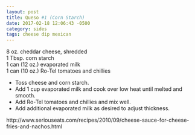 ```yaml
---
layout: post
title: Queso #1 (Corn Starch)
date: 2017-02-18 12:06:43 -0500
category: sides
tags: cheese dip mexican
---
```

8 oz. cheddar cheese, shredded  
1 Tbsp. corn starch  
1 can (12 oz.) evaporated milk  
1 can (10 oz.) Ro-Tel tomatoes and chillies  
<ul>
 	<li>Toss cheese and corn starch.</li>
 	<li>Add 1 cup evaporated milk and cook over low heat until melted and smooth.</li>
 	<li>Add Ro-Tel tomatoes and chillies and mix well.</li>
 	<li>Add additional evaporated milk as desired to adjust thickness.</li>
</ul>
http://www.seriouseats.com/recipes/2010/09/cheese-sauce-for-cheese-fries-and-nachos.html  
